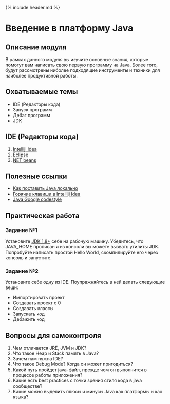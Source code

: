 {% include header.md %}

Введение в платформу Java
====================

Описание модуля
---------------------
В рамках данного модуля вы изучите основные знания, которые помогут вам написать свою первую программу на Java. Более того, 
будут рассмотрены ниболее подходящие инструменты и техники для наиболее продуктивной работы.

Охватываемые темы
---------------------
+ IDE (Редакторы кода)
+ Запуск программ
+ Дебаг программ
+ JDK

IDE (Редакторы кода)
---------------------

1. [Intelliji Idea](https://www.jetbrains.com/idea/)
1. [Eclipse](https://www.eclipse.org/downloads/)
1. [NET beans](https://netbeans.apache.org/download/index.html)

Полезные ссылки
---------------------
+ [Как поставить Java локально](https://www.w3schools.com/java/java_getstarted.asp)
+ [Горячие клавиши в Intelliji Idea](./Intelliji_idea_shortcuts.pdf)
+ [Java Google codestyle](https://google.github.io/styleguide/javaguide.html)

Практическая работа
---------------------

### Задание №1
Установите [JDK 1.8+](https://www.oracle.com/technetwork/java/javase/downloads/jdk8-downloads-2133151.html) себе 
на рабочую машину. Убедитесь, что JAVA_HOME прописан и из консоли вы можете вызвать утилиты JDK. Попробуйте написать
простой Hello World, скомпилируйте его через консоль и запустите.

### Задание №2
Установите себе одну из IDE. Поупражняйтесь в ней делать следующие вещи:
+ Импортировать проект
+ Создавать проект с 0
+ Создавать классы
+ Запускать код
+ Дебажить код

Вопросы для самоконтроля
---------------------
1. Чем отличается JRE, JVM и JDK?
1. Что такое Heap и Stack память в Java?
1. Зачем нам нужна IDE?
1. Что такое Debug Mode? Когда он может пригодиться?
1. Какой путь пройдет java-файл, прежде чем он выполнится в процессе работы приложения?
1. Какие есть best practices с точки зрения стиля кода в java сообществе?
1. Какие можно выделить плюсы и минусы Java как платформы и как языка?